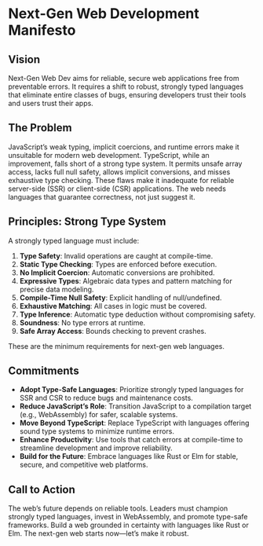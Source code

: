 # Next-Gen Web Development Manifesto

## Vision
Next-Gen Web Dev aims for reliable, secure web applications free from preventable errors. It requires a shift to robust, strongly typed languages that eliminate entire classes of bugs, ensuring developers trust their tools and users trust their apps.

## The Problem
JavaScript’s weak typing, implicit coercions, and runtime errors make it unsuitable for modern web development. TypeScript, while an improvement, falls short of a strong type system. It permits unsafe array access, lacks full null safety, allows implicit conversions, and misses exhaustive type checking. These flaws make it inadequate for reliable server-side (SSR) or client-side (CSR) applications. The web needs languages that guarantee correctness, not just suggest it.

## Principles: Strong Type System
A strongly typed language must include:
1. **Type Safety**: Invalid operations are caught at compile-time.
2. **Static Type Checking**: Types are enforced before execution.
3. **No Implicit Coercion**: Automatic conversions are prohibited.
4. **Expressive Types**: Algebraic data types and pattern matching for precise data modeling.
5. **Compile-Time Null Safety**: Explicit handling of null/undefined.
6. **Exhaustive Matching**: All cases in logic must be covered.
7. **Type Inference**: Automatic type deduction without compromising safety.
8. **Soundness**: No type errors at runtime.
9. **Safe Array Access**: Bounds checking to prevent crashes.

These are the minimum requirements for next-gen web languages.

## Commitments
- **Adopt Type-Safe Languages**: Prioritize strongly typed languages for SSR and CSR to reduce bugs and maintenance costs.
- **Reduce JavaScript’s Role**: Transition JavaScript to a compilation target (e.g., WebAssembly) for safer, scalable systems.
- **Move Beyond TypeScript**: Replace TypeScript with languages offering sound type systems to minimize runtime errors.
- **Enhance Productivity**: Use tools that catch errors at compile-time to streamline development and improve reliability.
- **Build for the Future**: Embrace languages like Rust or Elm for stable, secure, and competitive web platforms.

## Call to Action
The web’s future depends on reliable tools. Leaders must champion strongly typed languages, invest in WebAssembly, and promote type-safe frameworks. Build a web grounded in certainty with languages like Rust or Elm. The next-gen web starts now—let’s make it robust.
